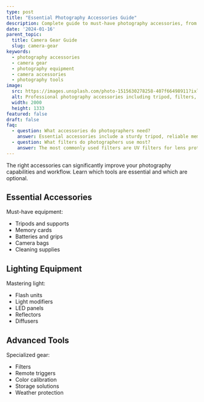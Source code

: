 ```yaml
---
type: post
title: "Essential Photography Accessories Guide"
description: Complete guide to must-have photography accessories, from tripods and filters to memory cards and bags. Learn what gear will enhance your photography.
date: '2024-01-16'
parent_topic:
  title: Camera Gear Guide
  slug: camera-gear
keywords:
  - photography accessories
  - camera gear
  - photography equipment
  - camera accessories
  - photography tools
image:
  src: https://images.unsplash.com/photo-1515630278258-407f66498911?ixlib=rb-4.0.3&q=80&w=2000&auto=format&fit=crop
  alt: Professional photography accessories including tripod, filters, and memory cards
  width: 2000
  height: 1333
featured: false
draft: false
faq:
  - question: What accessories do photographers need?
    answer: Essential accessories include a sturdy tripod, reliable memory cards, spare batteries, a good camera bag, and basic filters. Additional gear depends on your photography style.
  - question: What filters do photographers use most?
    answer: The most commonly used filters are UV filters for lens protection, polarizing filters for reducing glare, and ND filters for long exposures.
---
```


The right accessories can significantly improve your photography capabilities and workflow. Learn which tools are essential and which are optional.

## Essential Accessories

Must-have equipment:
- Tripods and supports
- Memory cards
- Batteries and grips
- Camera bags
- Cleaning supplies

## Lighting Equipment

Mastering light:
- Flash units
- Light modifiers
- LED panels
- Reflectors
- Diffusers

## Advanced Tools

Specialized gear:
- Filters
- Remote triggers
- Color calibration
- Storage solutions
- Weather protection
